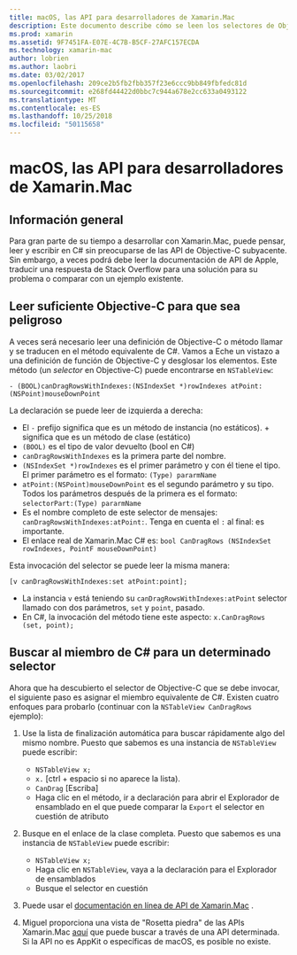 ```yaml
---
title: macOS, las API para desarrolladores de Xamarin.Mac
description: Este documento describe cómo se leen los selectores de Objective-C y cómo buscar sus métodos de C# correspondientes en una aplicación de Xamarin.Mac.
ms.prod: xamarin
ms.assetid: 9F7451FA-E07E-4C7B-B5CF-27AFC157ECDA
ms.technology: xamarin-mac
author: lobrien
ms.author: laobri
ms.date: 03/02/2017
ms.openlocfilehash: 209ce2b5fb2fbb357f23e6ccc9bb849fbfedc81d
ms.sourcegitcommit: e268fd44422d0bbc7c944a678e2cc633a0493122
ms.translationtype: MT
ms.contentlocale: es-ES
ms.lasthandoff: 10/25/2018
ms.locfileid: "50115658"
---
```

# <a name="macos-apis-for-xamarinmac-developers"></a>macOS, las API para desarrolladores de Xamarin.Mac

## <a name="overview"></a>Información general

Para gran parte de su tiempo a desarrollar con Xamarin.Mac, puede pensar, leer y escribir en C# sin preocuparse de las API de Objective-C subyacente. Sin embargo, a veces podrá debe leer la documentación de API de Apple, traducir una respuesta de Stack Overflow para una solución para su problema o comparar con un ejemplo existente.

## <a name="reading-enough-objective-c-to-be-dangerous"></a>Leer suficiente Objective-C para que sea peligroso

A veces será necesario leer una definición de Objective-C o método llamar y se traducen en el método equivalente de C#. Vamos a Eche un vistazo a una definición de función de Objective-C y desglosar los elementos. Este método (un *selector* en Objective-C) puede encontrarse en `NSTableView`:

```objc
- (BOOL)canDragRowsWithIndexes:(NSIndexSet *)rowIndexes atPoint:(NSPoint)mouseDownPoint
```

La declaración se puede leer de izquierda a derecha:

- El `-` prefijo significa que es un método de instancia (no estáticos). + significa que es un método de clase (estático)
- `(BOOL)` es el tipo de valor devuelto (bool en C#)
- `canDragRowsWithIndexes` es la primera parte del nombre.
- `(NSIndexSet *)rowIndexes` es el primer parámetro y con él tiene el tipo. El primer parámetro es el formato: `(Type) pararmName`
- `atPoint:(NSPoint)mouseDownPoint` es el segundo parámetro y su tipo. Todos los parámetros después de la primera es el formato: `selectorPart:(Type) pararmName`
- Es el nombre completo de este selector de mensajes: `canDragRowsWithIndexes:atPoint:`. Tenga en cuenta el `:` al final: es importante.
- El enlace real de Xamarin.Mac C# es: `bool CanDragRows (NSIndexSet rowIndexes, PointF mouseDownPoint)`

Esta invocación del selector se puede leer la misma manera:

```objc
[v canDragRowsWithIndexes:set atPoint:point];
```

- La instancia `v` está teniendo su `canDragRowsWithIndexes:atPoint` selector llamado con dos parámetros, `set` y `point`, pasado.
- En C#, la invocación del método tiene este aspecto: `x.CanDragRows (set, point);`

<a name="finding_selector" />

## <a name="finding-the-c-member-for-a-given-selector"></a>Buscar al miembro de C# para un determinado selector

Ahora que ha descubierto el selector de Objective-C que se debe invocar, el siguiente paso es asignar el miembro equivalente de C#. Existen cuatro enfoques para probarlo (continuar con la `NSTableView CanDragRows` ejemplo):

1. Use la lista de finalización automática para buscar rápidamente algo del mismo nombre. Puesto que sabemos es una instancia de `NSTableView` puede escribir:

    - `NSTableView x;`
    - `x.` [ctrl + espacio si no aparece la lista).
    - `CanDrag` [Escriba]
    - Haga clic en el método, ir a declaración para abrir el Explorador de ensamblado en el que puede comparar la `Export` el selector en cuestión de atributo

2. Busque en el enlace de la clase completa. Puesto que sabemos es una instancia de `NSTableView` puede escribir:

    - `NSTableView x;`
    - Haga clic en `NSTableView`, vaya a la declaración para el Explorador de ensamblados
    - Busque el selector en cuestión

3. Puede usar el [documentación en línea de API de Xamarin.Mac](https://docs.microsoft.com/dotnet/api/?view=xamarinmac-3.0) .

4. Miguel proporciona una vista de "Rosetta piedra" de las APIs Xamarin.Mac [aquí](http://tirania.org/tmp/rosetta.html) que puede buscar a través de una API determinada. Si la API no es AppKit o específicas de macOS, es posible no existe.

<!--
Note: In some cases, the assembly browser can hit a bug where it will open but not jump to the right definition. Keep that tab open, switch back to your source code and try again.
Note: The assembly browser tricks currently only works with Xamarin.Mac Classic. This will be fixed in a future version.
-->
